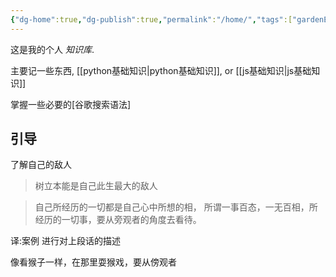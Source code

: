 ```yaml
---
{"dg-home":true,"dg-publish":true,"permalink":"/home/","tags":["gardenEntry"],"dgPassFrontmatter":true}
---
```




这是我的个人 *知识库*.

主要记一些东西, [[python基础知识\|python基础知识]], or  [[js基础知识\|js基础知识]]

掌握一些必要的[谷歌搜索语法] 




## 引导

了解自己的敌人

> 树立本能是自己此生最大的敌人



>   自己所经历的一切都是自己心中所想的相， 所谓一事百态，一无百相，所经历的一切事，要从旁观者的角度去看待。

译:案例 进行对上段话的描述

像看猴子一样，在那里耍猴戏，要从傍观者
